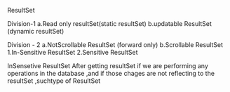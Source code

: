 ResultSet

Division-1
a.Read only resultSet(static resultSet)
b.updatable ResultSet (dynamic resultSet)

Division - 2
a.NotScrollable ResultSet (forward only)
b.Scrollable ResultSet
    1.In-Sensitive ResultSet
    2.Sensitive ResultSet

InSensetive ResultSet
    After getting resultSet if we are performing any operations in the database ,and if those chages are not reflecting to the resultSet ,suchtype of ResultSet 